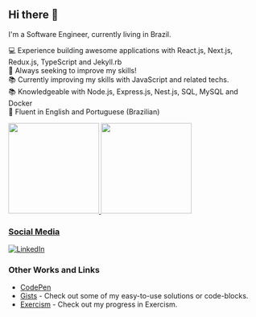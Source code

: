 ## Hi there 👋

I'm a Software Engineer, currently living in Brazil.

:computer: Experience building awesome applications with React.js, Next.js, Redux.js, TypeScript and Jekyll.rb <br />
:muscle: Always seeking to improve my skills! <br />
:books: Currently improving my skills with JavaScript and related techs. <br />
:books: Knowledgeable with Node.js, Express.js, Nest.js, SQL, MySQL and Docker <br />
:scroll: Fluent in English and Portuguese (Brazilian)

<div>
  <a href="https://github.com/paulohfev">
  <img height="180em" src="https://github-readme-stats.vercel.app/api/top-langs/?username=paulohfev&layout=compact&langs_count=7&theme=vision-friendly-dark"/>
  <img height="180em" src="https://github-readme-stats.vercel.app/api?username=paulohfev&show_icons=true&theme=vision-friendly-dark&include_all_commits=true&count_private=true&hide=stars"/>
</div>

### Social Media
[![LinkedIn](https://img.shields.io/badge/linkedin-%230077B5.svg?style=for-the-badge&logo=linkedin&logoColor=white)](https://www.linkedin.com/in/phfevangelista/)

### Other Works and Links
- [CodePen](https://codepen.io/paulohfev)
- [Gists](https://gist.github.com/paulohfev) - Check out some of my easy-to-use solutions or code-blocks.
- [Exercism](https://exercism.org/profiles/paulohfev) - Check out my progress in Exercism.

